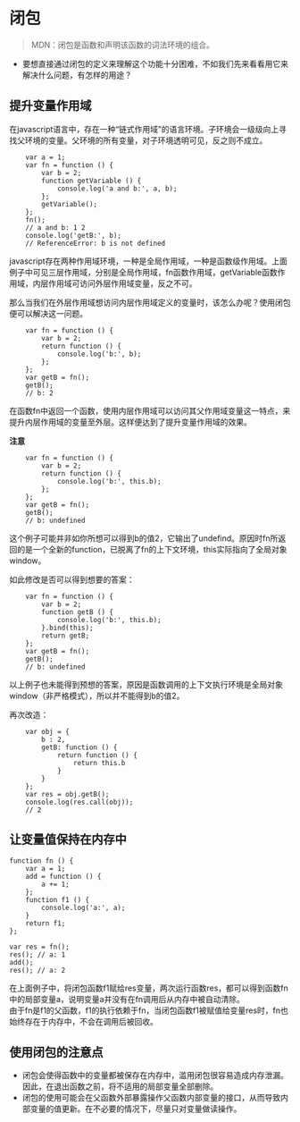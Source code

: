 # 闭包  

> MDN：闭包是函数和声明该函数的词法环境的组合。  
* 要想直接通过闭包的定义来理解这个功能十分困难，不如我们先来看看用它来解决什么问题，有怎样的用途？  

## 提升变量作用域  

在javascript语言中，存在一种“链式作用域”的语言环境。子环境会一级级向上寻找父环境的变量。父环境的所有变量，对子环境透明可见，反之则不成立。  
```
    var a = 1;
    var fn = function () {
        var b = 2;
        function getVariable () {
            console.log('a and b:', a, b);
        };
        getVariable();
    };
    fn();
    // a and b: 1 2
    console.log('getB:', b);
    // ReferenceError: b is not defined
```  
javascript存在两种作用域环境，一种是全局作用域，一种是函数级作用域。上面例子中可见三层作用域，分别是全局作用域，fn函数作用域，getVariable函数作用域，内层作用域可访问外层作用域变量，反之不可。  

那么当我们在外层作用域想访问内层作用域定义的变量时，该怎么办呢？使用闭包便可以解决这一问题。  

```
    var fn = function () {
        var b = 2;
        return function () {
            console.log('b:', b);
        };
    };
    var getB = fn();
    getB();
    // b: 2
```  
在函数fn中返回一个函数，使用内层作用域可以访问其父作用域变量这一特点，来提升内层作用域的变量至外层。这样便达到了提升变量作用域的效果。  

**注意**  
```
    var fn = function () {
        var b = 2;
        return function () {
            console.log('b:', this.b);
        };
    };
    var getB = fn();
    getB();
    // b: undefined
```  
这个例子可能并非如你所想可以得到b的值2，它输出了undefind。原因时fn所返回的是一个全新的function，已脱离了fn的上下文环境，this实际指向了全局对象window。  

如此修改是否可以得到想要的答案：  

```
    var fn = function () {
        var b = 2;
        function getB () {
            console.log('b:', this.b);
        }.bind(this);
        return getB;
    };
    var getB = fn();
    getB();
    // b: undefined
```  
以上例子也未能得到预想的答案，原因是函数调用的上下文执行环境是全局对象window（非严格模式），所以并不能得到b的值2。  

再次改造：  
```
    var obj = {
        b : 2,
        getB: function () {
            return function () {
                return this.b
            }
        }
    };
    var res = obj.getB();
    console.log(res.call(obj));
    // 2
```  

## 让变量值保持在内存中  

```
function fn () {
    var a = 1;
    add = function () {
        a += 1;
    };
    function f1 () {
        console.log('a:', a);
    }
    return f1;
};

var res = fn();
res(); // a: 1
add();
res(); // a: 2
```  
在上面例子中，将闭包函数f1赋给res变量，两次运行函数res，都可以得到函数fn中的局部变量a，说明变量a并没有在fn调用后从内存中被自动清除。  
由于fn是f1的父函数，f1的执行依赖于fn，当闭包函数f1被赋值给变量res时，fn也始终存在于内存中，不会在调用后被回收。  

## 使用闭包的注意点  
* 闭包会使得函数中的变量都被保存在内存中，滥用闭包很容易造成内存泄漏。因此，在退出函数之前，将不适用的局部变量全部删除。  
* 闭包的使用可能会在父函数外部暴露操作父函数内部变量的接口，从而导致内部变量的值更新。在不必要的情况下，尽量只对变量做读操作。